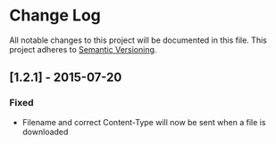 # Change Log
All notable changes to this project will be documented in this file.
This project adheres to [Semantic Versioning](http://semver.org/).

## [1.2.1] - 2015-07-20
### Fixed
- Filename and correct Content-Type will now be sent when a file is downloaded

